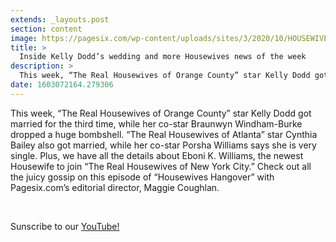 ```yaml
--- 
extends: _layouts.post 
section: content 
image: https://pagesix.com/wp-content/uploads/sites/3/2020/10/HOUSEWIVES_HANGOVER_EP207_wp-thumb-4.jpg?quality=90&strip=all&w=1200 
title: > 
  Inside Kelly Dodd’s wedding and more Housewives news of the week 
description: > 
  This week, “The Real Housewives of Orange County” star Kelly Dodd got married for the third time, while her co-star Braunwyn Windham-Burke dropped a huge bombshell.“The Real Housewives of Atlanta” star Cynthia Bailey also got married, while her co-star Porsha Williams says she is very single.Plus, we have all the details about Eboni K. Williams, the newest Housewife to join “The Real Housewives of New York City.” Check out all the juicy gossip on this episode of “Housewives Hangover” with Pagesix.com’s editorial director, Maggie Coughlan.Sunscribe to our YouTube! 
date: 1603072164.279306 
--- 
```

<div><p> This week, &#8220;The Real Housewives of Orange County&#8221; star Kelly Dodd got married for the third time, while her co-star Braunwyn Windham-Burke dropped a huge bombshell. &#8220;The Real Housewives of Atlanta&#8221; star Cynthia Bailey also got married, while her co-star Porsha Williams says she is very single. Plus, we have all the details about Eboni K. Williams, the newest Housewife to join &#8220;The Real Housewives of New York City.&#8221; Check out all the juicy gossip on this episode of &#8220;Housewives Hangover&#8221; with Pagesix.com&#8217;s editorial director, Maggie Coughlan.</p>
<p>&#160;</p>
<p>Sunscribe to our <a href="http://youtube.com/pagesix">YouTube!</a></p>
																	</div>